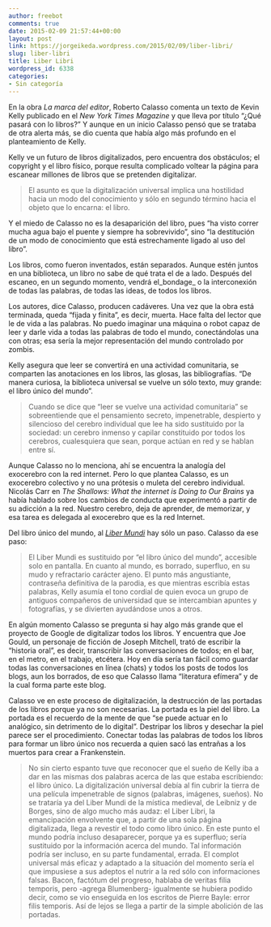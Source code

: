 ```yaml
---
author: freebot
comments: true
date: 2015-02-09 21:57:44+00:00
layout: post
link: https://jorgeikeda.wordpress.com/2015/02/09/liber-libri/
slug: liber-libri
title: Liber Libri
wordpress_id: 6338
categories:
- Sin categoría
---
```


En la obra _La marca del editor_, Roberto Calasso comenta un texto de Kevin Kelly publicado en el _New York Times Magazine_ y que lleva por título “¿Qué pasará con lo libros?” Y aunque en un inicio Calasso pensó que se trataba de otra alerta más, se dio cuenta que había algo más profundo en el planteamiento de Kelly.

Kelly ve un futuro de libros digitalizados, pero encuentra dos obstáculos; el copyright y el libro físico, porque resulta complicado voltear la página para escanear millones de libros que se pretenden digitalizar.


<blockquote>El asunto es que la digitalización universal implica una hostilidad hacia un modo del conocimiento y sólo en segundo término hacia el objeto que lo encarna: el libro.</blockquote>


Y el miedo de Calasso no es la desaparición del libro, pues “ha visto correr mucha agua bajo el puente y siempre ha sobrevivido”, sino “la destitución de un modo de conocimiento que está estrechamente ligado al uso del libro”.

Los libros, como fueron inventados, están separados. Aunque estén juntos en una biblioteca, un libro no sabe de qué trata el de a lado. Después del escaneo, en un segundo momento, vendrá el_bondage_ o la interconexión de todas las palabras, de todas las ideas, de todos los libros.

Los autores, dice Calasso, producen cadáveres. Una vez que la obra está terminada, queda “fijada y finita”, es decir, muerta. Hace falta del lector que le de vida a las palabras. No puedo imaginar una máquina o robot capaz de leer y darle vida a todas las palabras de todo el mundo, conectándolas una con otras; esa sería la mejor representación del mundo controlado por zombis.

Kelly asegura que leer se convertirá en una actividad comunitaria, se comparten las anotaciones en los libros, las glosas, las bibliografías. “De manera curiosa, la biblioteca universal se vuelve un sólo texto, muy grande: el libro único del mundo”.


<blockquote>Cuando se dice que “leer se vuelve una actividad comunitaria” se sobreentiende que el pensamiento secreto, impenetrable, despierto y silencioso del cerebro individual que lee ha sido sustituido por la sociedad: un cerebro inmenso y capilar constituido por todos los cerebros, cualesquiera que sean, porque actúan en red y se hablan entre sí.</blockquote>


Aunque Calasso no lo menciona, ahí se encuentra la analogía del exocerebro con la red internet. Pero lo que plantea Calasso, es un exocerebro colectivo y no una prótesis o muleta del cerebro individual. Nicolás Carr en _The Shallows: What the internet is Doing to Our Brains_ ya había hablado sobre los cambios de conducta que experimentó a partir de su adicción a la red. Nuestro cerebro, deja de aprender, de memorizar, y esa tarea es delegada al exocerebro que es la red Internet.

Del libro único del mundo, al [_Liber Mundi_](http://www.jorgeikeda.com/wordpress/?p=3565) hay sólo un paso. Calasso da ese paso:


<blockquote>El Liber Mundi es sustituido por “el libro único del mundo”, accesible solo en pantalla. En cuanto al mundo, es borrado, superfluo, en su mudo y refractario carácter ajeno. El punto más angustiante, contraseña definitiva de la parodia, es que mientras escribía estas palabras, Kelly asumía el tono cordial de quien evoca un grupo de antiguos compañeros de universidad que se intercambian apuntes y fotografías, y se divierten ayudándose unos a otros.</blockquote>


En algún momento Calasso se pregunta si hay algo más grande que el proyecto de Google de digitalizar todos los libros. Y encuentra que Joe Gould, un personaje de ficción de Joseph Mitchell, trató de escribir la “historia oral”, es decir, transcribir las conversaciones de todos; en el bar, en el metro, en el trabajo, etcétera. Hoy en día sería tan fácil como guardar todas las conversaciones en línea (chats) y todos los posts de todos los blogs, aun los borrados, de eso que Calasso llama “literatura efímera” y de la cual forma parte este blog.

Calasso ve en este proceso de digitalización, la destrucción de las portadas de los libros porque ya no son necesarias. La portada es la piel del libro. La portada es el recuerdo de la mente de que “se puede actuar en lo analógico, sin detrimento de lo digital”. Destripar los libros y desechar la piel parece ser el procedimiento. Conectar todas las palabras de todos los libros para formar un libro único nos recuerda a quien sacó las entrañas a los muertos para crear a Frankenstein.


<blockquote>No sin cierto espanto tuve que reconocer que el sueño de Kelly iba a dar en las mismas dos palabras acerca de las que estaba escribiendo: el libro único. La digitalización universal debía al fin cubrir la tierra de una película impenetrable de signos (palabras, imágenes, sueños). No se trataría ya del Liber Mundi de la mística medieval, de Leibniz y de Borges, sino de algo mucho más audaz: el Liber Libri, la emancipación envolvente que, a partir de una sola página digitalizada, llega a revestir el todo como libro único. En este punto el mundo podría incluso desaparecer, porque ya es superfluo; sería sustituido por la información acerca del mundo. Tal información podría ser incluso, en su parte fundamental, errada. El complot universal más eficaz y adaptado a la situación del momento sería el que impusiese a sus adeptos el nutrir a la red sólo con informaciones falsas. Bacon, factótum del progreso, hablaba de veritas filia temporis, pero -agrega Blumenberg- igualmente se hubiera podido decir, como se vio enseguida en los escritos de Pierre Bayle: error filis temporis. Así de lejos se llega a partir de la simple abolición de las portadas.</blockquote>
